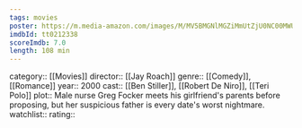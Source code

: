 ```yaml
---
tags: movies
poster: https://m.media-amazon.com/images/M/MV5BMGNlMGZiMmUtZjU0NC00MWU4LWI0YTgtYzdlNGVhZGU4NWZlXkEyXkFqcGdeQXVyNjU0OTQ0OTY@._V1_SX300.jpg
imdbId: tt0212338
scoreImdb: 7.0
length: 108 min
---
```


category:: [[Movies]]
director:: [[Jay Roach]]
genre:: [[Comedy]], [[Romance]]
year:: 2000
cast:: [[Ben Stiller]], [[Robert De Niro]], [[Teri Polo]]
plot:: Male nurse Greg Focker meets his girlfriend's parents before proposing, but her suspicious father is every date's worst nightmare.
watchlist::
rating::
